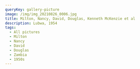 ```yaml
---
queryKey: gallery-picture
image: /img/img_20210826_0006.jpg
title: Milton, Nancy, David, Douglas, Kenneth McKenzie et al
description: Lubwa, 1954
tags:
  - All pictures
  - Milton
  - Nancy
  - David
  - Douglas
  - Zambia
  - 1950s
---
```

